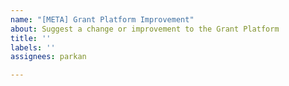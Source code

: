 ```yaml
---
name: "[META] Grant Platform Improvement"
about: Suggest a change or improvement to the Grant Platform
title: ''
labels: ''
assignees: parkan

---
```



